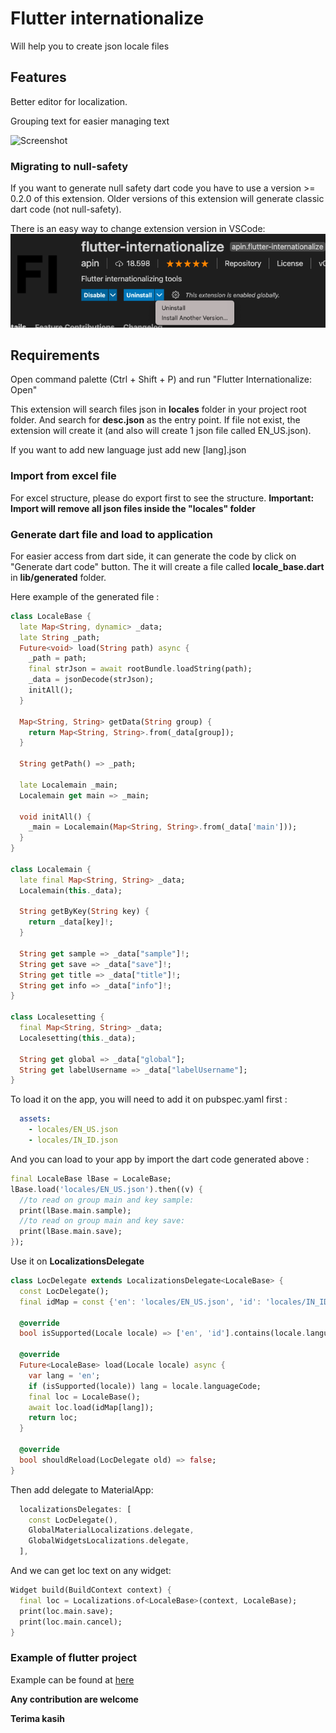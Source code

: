 # Flutter internationalize

Will help you to create json locale files

## Features

Better editor for localization.

Grouping text for easier managing text


![Screenshot](https://user-images.githubusercontent.com/1171479/62834791-5dab0880-bc7b-11e9-8672-8d0fa250b688.png)

### Migrating to null-safety

If you want to generate null safety dart code you have to use a version >= 0.2.0 of this extension. 
Older versions of this extension will generate classic dart code (not null-safety). 

There is an easy way to change extension version in VSCode:
![Alt text](./doc/ChangeVersion.png?raw=true "Change Version")


## Requirements

Open command palette (Ctrl + Shift + P) and run "Flutter Internationalize: Open"

This extension will search files json in **locales** folder in your project root folder. And search for **desc.json** as the entry point.
If file not exist, the extension will create it (and also will create 1 json file called EN_US.json).

If you want to add new language just add new [lang].json

### Import from excel file

For excel structure, please do export first to see the structure. **Important: Import will remove all json files inside the "locales" folder**

### Generate dart file and load to application

For easier access from dart side, it can generate the code by click on "Generate dart code" button. The it will create a file called **locale_base.dart** in **lib/generated** folder.

Here example of the generated file :

```dart
class LocaleBase {
  late Map<String, dynamic> _data;
  late String _path;
  Future<void> load(String path) async {
    _path = path;
    final strJson = await rootBundle.loadString(path);
    _data = jsonDecode(strJson);
    initAll();
  }
  
  Map<String, String> getData(String group) {
    return Map<String, String>.from(_data[group]);
  }

  String getPath() => _path;

  late Localemain _main;
  Localemain get main => _main;

  void initAll() {
    _main = Localemain(Map<String, String>.from(_data['main']));
  }
}

class Localemain {
  late final Map<String, String> _data;
  Localemain(this._data);

  String getByKey(String key) {
    return _data[key]!;
  }

  String get sample => _data["sample"]!;
  String get save => _data["save"]!;
  String get title => _data["title"]!;
  String get info => _data["info"]!;
}

class Localesetting {
  final Map<String, String> _data;
  Localesetting(this._data);

  String get global => _data["global"];
  String get labelUsername => _data["labelUsername"];
}

```

To load it on the app, you will need to add it on pubspec.yaml first :

```yaml
  assets:
    - locales/EN_US.json
    - locales/IN_ID.json
```

And you can load to your app by import the dart code generated above :

```dart
final LocaleBase lBase = LocaleBase;
lBase.load('locales/EN_US.json').then((v) {
  //to read on group main and key sample:
  print(lBase.main.sample);
  //to read on group main and key save:
  print(lBase.main.save);
});

```

Use it on **LocalizationsDelegate**

```dart
class LocDelegate extends LocalizationsDelegate<LocaleBase> {
  const LocDelegate();
  final idMap = const {'en': 'locales/EN_US.json', 'id': 'locales/IN_ID.json'};

  @override
  bool isSupported(Locale locale) => ['en', 'id'].contains(locale.languageCode);

  @override
  Future<LocaleBase> load(Locale locale) async {
    var lang = 'en';
    if (isSupported(locale)) lang = locale.languageCode;
    final loc = LocaleBase();
    await loc.load(idMap[lang]);
    return loc;
  }

  @override
  bool shouldReload(LocDelegate old) => false;
}
```

Then add delegate to MaterialApp:

```dart
  localizationsDelegates: [
    const LocDelegate(),
    GlobalMaterialLocalizations.delegate,
    GlobalWidgetsLocalizations.delegate,
  ],
```

And we can get loc text on any widget:
```dart
Widget build(BuildContext context) {
  final loc = Localizations.of<LocaleBase>(context, LocaleBase);
  print(loc.main.save);
  print(loc.main.cancel);
}
```

### Example of flutter project

Example can be found at [here](https://github.com/apinprastya/flutter-internationalize/tree/master/example)

**Any contribution are welcome**

**Terima kasih**
